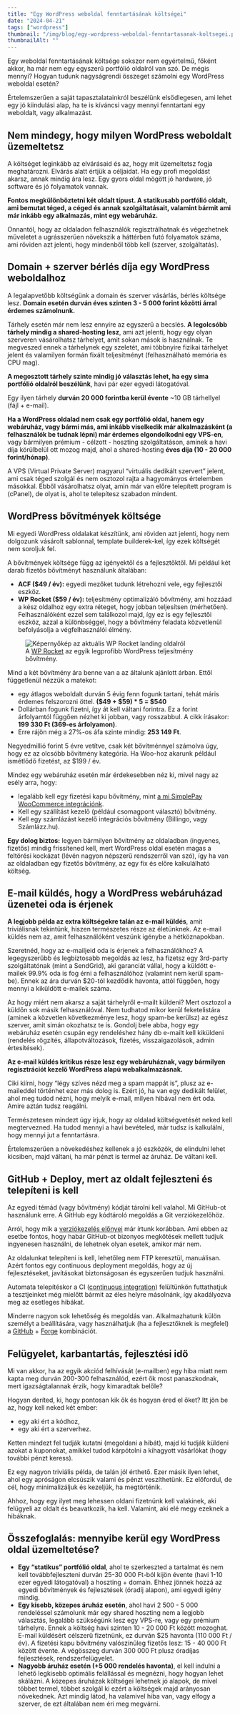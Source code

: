 ```yaml
---
title: "Egy WordPress weboldal fenntartásának költségei"
date: "2024-04-21"
tags: ["wordpress"]
thumbnail: "/img/blog/egy-wordpress-weboldal-fenntartasanak-koltsegei.png"
thumbnailAlt: ""
---
```


<p class="lead">Egy weboldal fenntartásának költsége sokszor nem egyértelmű, főként akkor, ha már nem egy egyszerű portfólió oldalról van szó. De mégis mennyi? Hogyan tudunk nagyságrendi összeget számolni egy WordPress weboldal esetén?</p>

Értelemszerűen a saját tapasztalatainkról beszélünk elsődlegesen, ami lehet egy jó kiindulási alap, ha te is kíváncsi vagy mennyi fenntartani egy weboldalt, vagy alkalmazást.

## Nem mindegy, hogy milyen WordPress weboldalt üzemeltetsz

A költséget leginkább az elvárásaid és az, hogy mit üzemeltetsz fogja meghatározni. Elvárás alatt értjük a céljaidat. Ha egy profi megoldást akarsz, annak mindig ára lesz. Egy gyors oldal mögött jó hardware, jó software és jó folyamatok vannak.

**Fontos megkülönböztetni két oldalt típust. A statikusabb portfólió oldalt, ami bemutat téged, a céged és annak szolgáltatásait, valamint bármit ami már inkább egy alkalmazás, mint egy webáruház.**

Onnantól, hogy az oldaladon felhasználók regisztrálhatnak és végezhetnek műveletet a ugrásszerűen növekszik a háttérben futó folyamatok száma, ami röviden azt jelenti, hogy mindenből több kell (szerver, szolgáltatás).

## Domain + szerver bérlés díja egy WordPress weboldalhoz

A legalapvetőbb költségünk a domain és szerver vásárlás, bérlés költsége lesz. **Domain esetén durván éves szinten 3 - 5 000 forint közötti árral érdemes számolnunk.**

Tárhely esetén már nem lesz ennyire az egyszerű a becslés. **A legolcsóbb tárhely mindig a shared-hosting lesz**, ami azt jelenti, hogy egy olyan szerveren vásárolhatsz tárhelyet, amit sokan mások is használnak. Te megveszed ennek a tárhelynek egy szeletét, ami többnyire fizikai tárhelyet jelent és valamilyen formán fixált teljesítményt (felhasználható memória és CPU mag).

**A megosztott tárhely szinte mindig jó választás lehet, ha egy sima portfólió oldalról beszélünk**, havi pár ezer egyedi látogatóval.

Egy ilyen tárhely **durván 20 000 forintba kerül évente** ~10 GB tárhellyel (fájl + e-mail).

**Ha a WordPress oldalad nem csak egy portfólió oldal, hanem egy webáruház, vagy bármi más, ami inkább viselkedik már alkalmazásként (a felhasználók be tudnak lépni) már érdemes elgondolkodni egy VPS-en**, vagy bármilyen prémium - célzott - hoszting szolgáltatáson, aminek a havi díja körülbelül ott mozog majd, ahol a shared-hosting **éves díja (10 - 20 000 forint/hónap)**.

A VPS (Virtual Private Server) magyarul “virtuális dedikált szervert” jelent, ami csak téged szolgál és nem osztozol rajta a hagyományos értelemben másokkal. Ebből vásárolhatsz olyat, amin már van előre telepített program is (cPanel), de olyat is, ahol te telepítesz szabadon mindent.

## WordPress bővítmények költsége

Mi egyedi WordPress oldalakat készítünk, ami röviden azt jelenti, hogy nem dolgozunk vásárolt sablonnal, template builderek-kel, így ezek költségét nem soroljuk fel.

A bővítmények költsége függ az igényektől és a fejlesztőktől. Mi például két darab fizetős bővítményt használunk általában:

- **ACF ($49 / év):** egyedi mezőket tudunk létrehozni vele, egy fejlesztői eszköz.
- **WP Rocket ($59 / év):** teljesítmény optimalizáló bővítmény, ami hozzáad a kész oldalhoz egy extra réteget, hogy jobban teljesítsen (mérhetően). Felhasználóként ezzel sem találkozol majd, így ez is egy fejlesztői eszköz, azzal a különbséggel, hogy a bővítmény feladata közvetlenül befolyásolja a végfelhasználói élmény.

<figure class="figure">
    <img src="/img/blog/wp-rocket-preview.jpg" alt="Képernyőkép az aktuális WP Rocket landing oldalról"/>
    <figcaption class="figure-caption">A <a href="https://wp-rocket.me/">WP Rocket</a> az egyik legprofibb WordPress teljesítmény bővítmény.</figcaption>
</figure>

Mind a két bővítmény ára benne van a az általunk ajánlott árban. Ettől függetlenül nézzük a matekot:

- egy átlagos weboldalt durván 5 évig fenn fogunk tartani, tehát máris érdemes felszorozni öttel. **($49 + $59) * 5 = $540**
- Dollárban fogunk fizetni, így át kell váltani forintra. Ez a forint árfolyamtól függően nézhet ki jobban, vagy rosszabbul. A cikk írásakor: **199 330 Ft (369-es árfolyamon)**.
- Erre rájön még a 27%-os áfa szinte mindig: **253 149 Ft**.

Negyedmillió forint 5 évre vetítve, csak két bővítménnyel számolva úgy, hogy ez az olcsóbb bővítmény kategória. Ha Woo-hoz akarunk például ismétlődő fizetést, az $199 / év.

Mindez egy webáruház esetén már érdekesebben néz ki, mivel nagy az esély arra, hogy:

- legalább kell egy fizetési kapu bővítmény, mint [a mi SimplePay WooCommerce integrációnk](https://simplepay.conedevelopment.com/).
- Kell egy szállítást kezelő (például csomagpont választó) bővítmény.
- Kell egy számlázást kezelő integrációs bővítmény (Billingo, vagy Számlázz.hu).

**Egy dolog biztos:** legyen bármilyen bővítmény az oldaladban (ingyenes, fizetős) mindig frissítened kell, mert WordPress oldal esetén magas a feltörési kockázat (lévén nagyon népszerű rendszerről van szó),  így ha van az oldaladban egy fizetős bővítmény, az egy fix és előre kalkulálható költség.

## E-mail küldés, hogy a WordPress webáruházad üzenetei oda is érjenek

**A legjobb példa az extra költségekre talán az e-mail küldés**, amit triviálisnak tekintünk, hiszen természetes része az életünknek. Az e-mail küldés nem az, amit felhasználóként veszünk igénybe a hétköznapokban.

Szeretnéd, hogy az e-mailjeid oda is érjenek a felhasználókhoz? A legegyszerűbb és legbiztosabb megoldás az lesz, ha fizetsz egy 3rd-party szolgáltatónak (mint a SendGrid), aki garanciát vállal, hogy a küldött e-mailek 99.9% oda is fog érni a felhasználóhoz (valamint nem kerül spam-be). Ennek az ára durván $20-tól kezdődik havonta, attól függően, hogy mennyi a kiküldött e-mailek száma.

Az hogy miért nem akarsz a saját tárhelyről e-mailt küldeni? Mert osztozol a küldőn sok másik felhasználóval. Nem tudhatod mikor kerül feketelistára (aminek a közvetlen következménye lesz, hogy spam-be kerülsz) az egész szerver, amit simán okozhatsz te is. Gondolj bele abba, hogy egy webáruház esetén csupán egy rendeléshez hány db e-mailt kell kiküldeni (rendelés rögzítés, állapotváltozások, fizetés, visszaigazolások, admin értesítések).

**Az e-mail küldés kritikus része lesz egy webáruháznak, vagy bármilyen regisztrációt kezelő WordPress alapú webalkalmazásnak.**

Ciki kiírni, hogy “légy szíves nézd meg a spam mappát is”, plusz az e-maileddel történhet ezer más dolog is. Ezért jó, ha van egy dedikált felület, ahol meg tudod nézni, hogy melyik e-mail, milyen hibával nem ért oda. Amire aztán tudsz reagálni.

Természetesen mindezt úgy írjuk, hogy az oldalad költségvetését neked kell megtervezned. Ha tudod mennyi a havi bevételed, már tudsz is kalkulálni, hogy mennyi jut a fenntartásra.

Értelemszerűen a növekedéshez kellenek a jó eszközök, de elindulni lehet kicsiben, majd váltani, ha már pénzt is termel az áruház. De váltani kell.

## GitHub + Deploy, mert az oldalt fejleszteni és telepíteni is kell

Az egyedi témád (vagy bővítmény) kódját tárolni kell valahol. Mi GitHub-ot használunk erre. A GitHub egy kódtároló megoldás a Git verziókezelőhöz.

Arról, hogy mik a [verziókezelés előnyei](/hu/a-verziokezeles-elonyei/) már írtunk korábban. Ami ebben az esetbe fontos, hogy habár GitHub-ot bizonyos megkötések mellett tudjuk ingyenesen használni, de lehetnek olyan esetek, amikor már nem.

Az oldalunkat telepíteni is kell, lehetőleg nem FTP keresztül, manuálisan. Azért fontos egy continuous deployment megoldás, hogy az új fejlesztéseket, javításokat biztonságosan és egyszerűen tudjuk használni.

Automata telepítéskor a CI ([continuous integration](https://en.wikipedia.org/wiki/Continuous_integration)) felültünkön futtathatjuk a tesztjeinket még mielőtt bármit az éles helyre másolnánk, így akadályozva meg az esetleges hibákat.

Minderre nagyon sok lehetőség és megoldás van. Alkalmazhatunk külön személyt a beállítására, vagy használhatjuk (ha a fejlesztőknek is megfelel) a [GitHub](https://github.com/) + [Forge](https://forge.laravel.com/) kombinációt.

## Felügyelet, karbantartás, fejlesztési idő

Mi van akkor, ha az egyik akciód felhívását (e-mailben) egy hiba miatt nem kapta meg durván 200-300 felhasználód, ezért ők most panaszkodnak, mert igazságtalannak érzik, hogy kimaradtak belőle?

Hogyan deríted, ki, hogy pontosan kik ők és hogyan éred el őket? Itt jön be az, hogy kell neked két ember:

- egy aki ért a kódhoz,
- egy aki ért a szerverhez.

Ketten mindezt fel tudják kutatni (megoldani a hibát), majd ki tudják küldeni azokat a kuponokat, amikkel tudod kárpótolni a kihagyott vásárlókat (hogy további pénzt keress).

Ez egy nagyon triviális példa, de talán jól érthető. Ezer másik ilyen lehet, ahol egy apróságon elcsúszik valami és pénzt veszíthetünk. Ez előfordul, de cél, hogy minimalizáljuk és kezeljük, ha megtörténik.

Ahhoz, hogy egy ilyet meg lehessen oldani fizetnünk kell valakinek, aki felügyeli az oldalt és beavatkozik, ha kell. Valamint, aki elé megy ezeknek a hibáknak.

## Összefoglalás: mennyibe kerül egy WordPress oldal üzemeltetése?

- **Egy “statikus” portfólió oldal**, ahol te szerkeszted a tartalmat és nem kell továbbfejleszteni durván 25-30 000 Ft-ból kijön évente (havi 1-10 ezer egyedi látogatóval) a hoszting + domain. Ehhez jönnek hozzá az egyedi bővítmények és fejlesztések (óradíj alapon), ami egyedi igény mindig.
- **Egy kisebb, közepes áruház esetén**, ahol havi 2 500 - 5 000 rendeléssel számolunk már egy shared hoszting nem a legjobb választás, legalább szükségünk lesz egy VPS-re, vagy egy prémium tárhelyre. Ennek a költség havi szinten 10 - 20 000 Ft között mozoghat. E-mail küldésért célszerű fizetnünk, ez durván $25 havonta (110 000 Ft / év). A fizetési kapu bővítmény valószínűleg fizetős lesz: 15 - 40 000 Ft között évente. A végösszeg durván 300 000 Ft plusz óradíjas fejlesztések, rendszerfelügyelet.
- **Nagyobb áruház esetén (+5 000 rendelés havonta)**, el kell indulni a lehető legkisebb optimális felállással és megnézni, hogy hogyan lehet skálázni. A közepes áruházak költségei lehetnek jó alapok, de mivel többet termel, többet szolgál ki ezért a költségek majd arányosan növekednek. Azt mindig látod, ha valamivel hiba van, vagy elfogy a szerver, de ezt általában nem éri meg megvárni.
